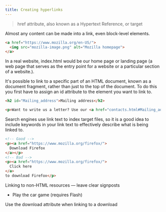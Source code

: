 ```yaml
---
title: Creating hyperlinks
---
```


> href attribute, also known as a Hypertext Reference, or target

Almost any content can be made into a link, even block-level elements. 

```html
<a href="https://www.mozilla.org/en-US/">
  <img src="mozilla-image.png" alt="Mozilla homepage">
</a>
```

In a real website, index.html would be our home page or landing page (a web page that serves as the entry point for a website or a particular section of a website.).

It's possible to link to a specific part of an HTML document, known as a document fragment, rather than just to the top of the document. To do this you first have to assign an id attribute to the element you want to link to. 

```html
<h2 id="Mailing_address">Mailing address</h2>

<p>Want to write us a letter? Use our <a href="contacts.html#Mailing_address">mailing address</a>.</p>
```

Search engines use link text to index target files, so it is a good idea to include keywords in your link text to effectively describe what is being linked to.

```html
<!-- Good -->
<p><a href="https://www.mozilla.org/firefox/">
  Download Firefox
</a></p>
<!-- Bad -->
<p><a href="https://www.mozilla.org/firefox/">
  Click here
</a>
to download Firefox</p>
```

Linking to non-HTML resources — leave clear signposts
- Play the car game (requires Flash)

Use the download attribute when linking to a download